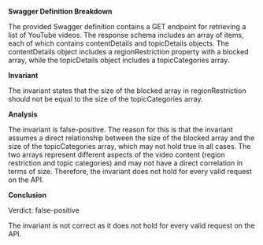 **Swagger Definition Breakdown**

The provided Swagger definition contains a GET endpoint for retrieving a list of YouTube videos. The response schema includes an array of items, each of which contains contentDetails and topicDetails objects. The contentDetails object includes a regionRestriction property with a blocked array, while the topicDetails object includes a topicCategories array.

**Invariant**

The invariant states that the size of the blocked array in regionRestriction should not be equal to the size of the topicCategories array.

**Analysis**

The invariant is false-positive. The reason for this is that the invariant assumes a direct relationship between the size of the blocked array and the size of the topicCategories array, which may not hold true in all cases. The two arrays represent different aspects of the video content (region restriction and topic categories) and may not have a direct correlation in terms of size. Therefore, the invariant does not hold for every valid request on the API.

**Conclusion**

Verdict: false-positive

The invariant is not correct as it does not hold for every valid request on the API.
